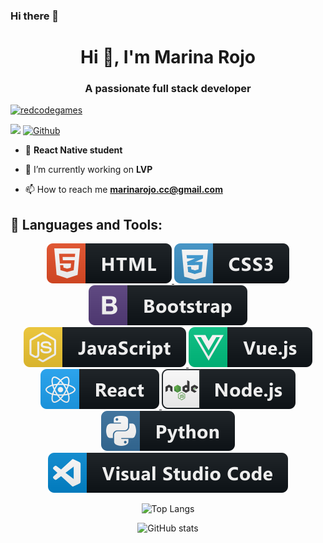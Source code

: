 ### Hi there 👋

<h1 align="center">Hi 👋, I'm Marina Rojo</h1>
<h3 align="center">A passionate full stack developer</h3>

<p align="left"> <a href="https://twitter.com/redcodegames" target="blank"><img src="https://img.shields.io/twitter/follow/redcodegames?logo=twitter&style=for-the-badge" alt="redcodegames" /></a> </p>

![](https://visitor-badge.laobi.icu/badge?page_id=MarinaRojo.MarinaRojo)
[![Github](https://img.shields.io/github/followers/MarinaRojo?label=Follow&style=social)](https://github.com/MarinaRojo)




- 🌱 **React Native student**

- 🔭 I’m currently working on **LVP**

- 📫 How to reach me **marinarojo.cc@gmail.com**


## 🧰 Languages and Tools:
<p align="center">
  <a href="#">
    <img src="https://raw.githubusercontent.com/MikeCodesDotNET/ColoredBadges/4a38660afb7be89a6032218589b4454a1285c7f8/svg/dev/languages/html.svg" alt="HTML5 Badge" style="vertical-align:top margin:6px 4px">
  </a>
    <a href="#">
    <img src="https://raw.githubusercontent.com/MikeCodesDotNET/ColoredBadges/4a38660afb7be89a6032218589b4454a1285c7f8/svg/dev/languages/css3.svg" alt="CSS3 Badge" style="vertical-align:top margin:6px 4px">
  </a>
  <a href="#">
    <img src="https://raw.githubusercontent.com/MikeCodesDotNET/ColoredBadges/4a38660afb7be89a6032218589b4454a1285c7f8/svg/dev/frameworks/bootstrap.svg" alt="Bootstrap Badge" style="vertical-align:top margin:6px 4px">
  </a> 
  <a href="#">
    <img src="https://raw.githubusercontent.com/MikeCodesDotNET/ColoredBadges/4a38660afb7be89a6032218589b4454a1285c7f8/svg/dev/languages/js.svg" alt="JavaScript Badge" style="vertical-align:top margin:6px 4px">
  </a>
  <a href="#">
    <img src="https://raw.githubusercontent.com/MikeCodesDotNET/ColoredBadges/4a38660afb7be89a6032218589b4454a1285c7f8/svg/dev/frameworks/vue.svg" alt="vue Badge" style="vertical-align:top margin:6px 4px">
  </a>
  <a href="#">
    <img src="https://raw.githubusercontent.com/MikeCodesDotNET/ColoredBadges/4a38660afb7be89a6032218589b4454a1285c7f8/svg/dev/frameworks/react.svg" alt="React Badge" style="vertical-align:top margin:6px 4px">
  </a> 
  <a href="#">
    <img src="https://raw.githubusercontent.com/MikeCodesDotNET/ColoredBadges/4a38660afb7be89a6032218589b4454a1285c7f8/svg/dev/frameworks/nodejs.svg" alt="NodeJS Badge" style="vertical-align:top margin:6px 4px">
  </a> 
  <a href="#">
    <img src="https://raw.githubusercontent.com/MikeCodesDotNET/ColoredBadges/4a38660afb7be89a6032218589b4454a1285c7f8/svg/dev/languages/python.svg" alt="Python Badge" style="vertical-align:top margin:6px 4px">
  </a>  
 
  <a href="#">
    <img src="https://raw.githubusercontent.com/MikeCodesDotNET/ColoredBadges/4a38660afb7be89a6032218589b4454a1285c7f8/svg/dev/tools/visualstudio_code.svg" alt="VSCode Badge" style="vertical-align:top margin:7px 4px">
  </a> 

</p>

<div  align="center">

  ![Top Langs](https://github-readme-stats.vercel.app/api/top-langs/?username=MarinaRojo&theme=tokyonight)

  ![GitHub stats](https://github-readme-stats.vercel.app/api?username=MarinaRojo&show_icons=true&theme=tokyonight)
</div>



